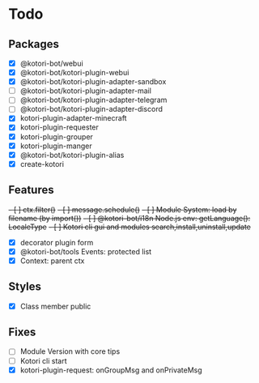 # Todo

## Packages

- [x] @kotori-bot/webui
- [x] @kotori-bot/kotori-plugin-webui
- [x] @kotori-bot/kotori-plugin-adapter-sandbox
- [ ] @kotori-bot/kotori-plugin-adapter-mail
- [ ] @kotori-bot/kotori-plugin-adapter-telegram
- [ ] @kotori-bot/kotori-plugin-adapter-discord
- [x] kotori-plugin-adapter-minecraft
- [x] kotori-plugin-requester
- [x] kotori-plugin-grouper
- [x] kotori-plugin-manger
- [x] @kotori-bot/kotori-plugin-alias
- [x] create-kotori

## Features

~~- [ ] ctx.filter()~~
~~- [ ] message.schedule()~~
~~- [ ] Module System: load by filename (by import())~~
~~- [ ] @kotori-bot/i18n Node.js env: getLanguage(): LocaleType~~
~~- [ ] Kotori cli gui and modules search,install,uninstall,update~~

- [x] decorator plugin form
- [x] @kotori-bot/tools Events: protected list
- [x] Context: parent ctx

## Styles

- [x] Class member public

## Fixes

- [ ] Module Version with core tips
- [ ] Kotori cli start
- [x] kotori-plugin-request: onGroupMsg and onPrivateMsg
